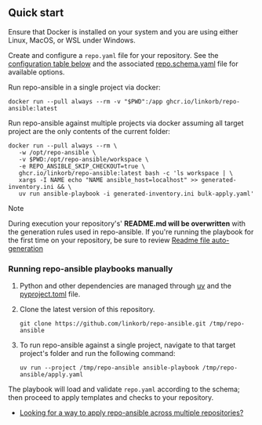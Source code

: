 ## Quick start

Ensure that Docker is installed on your system and you are using either Linux, MacOS, or WSL under Windows.

Create and configure a `repo.yaml` file for your repository. See the
[configuration table below](#short-reference-configuration) and the associated [repo.schema.yaml](repo.schema.yaml) file
for available options.

Run repo-ansible in a single project via docker:

```shell
docker run --pull always --rm -v "$PWD":/app ghcr.io/linkorb/repo-ansible:latest
```

Run repo-ansible against multiple projects via docker assuming
all target project are the only contents of the current folder:

```shell
docker run --pull always --rm \
   -w /opt/repo-ansible \
   -v $PWD:/opt/repo-ansible/workspace \
   -e REPO_ANSIBLE_SKIP_CHECKOUT=true \
   ghcr.io/linkorb/repo-ansible:latest bash -c 'ls workspace | \
   xargs -I NAME echo "NAME ansible_host=localhost" >> generated-inventory.ini && \
   uv run ansible-playbook -i generated-inventory.ini bulk-apply.yaml'
```

> [!NOTE]
> During execution your repository's' **README.md will be overwritten** with the generation rules used in repo-ansible.
> If you're running the playbook for the first time on your repository, be sure to
> review [Readme file auto-generation](#readme-file-auto-generation)

### Running repo-ansible playbooks manually

1. Python and other dependencies are managed through [uv](https://github.com/astral-sh/uv) and the [pyproject.toml](pyproject.toml) file.
2. Clone the latest version of this repository.

   ```shell
   git clone https://github.com/linkorb/repo-ansible.git /tmp/repo-ansible
   ```

3. To run repo-ansible against a single project, navigate to that target project's folder and run the following command:

   ```shell
   uv run --project /tmp/repo-ansible ansible-playbook /tmp/repo-ansible/apply.yaml
   ```

The playbook will load and validate `repo.yaml` according to the schema; then proceed to apply templates and checks to
your repository.

- [Looking for a way to apply repo-ansible across multiple repositories?](./docs/BulkOperations.md)
